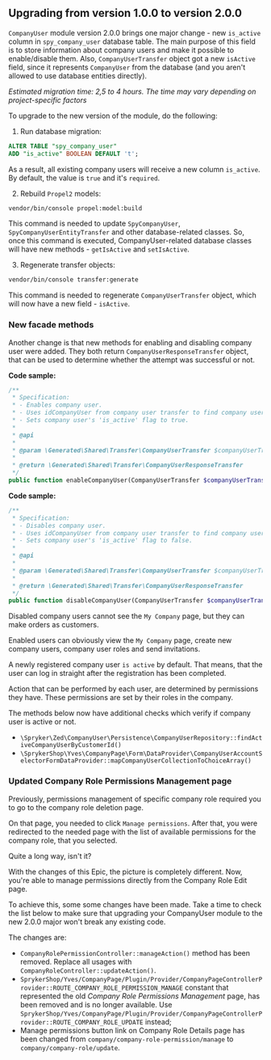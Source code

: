 

## Upgrading from version 1.0.0 to version 2.0.0

`CompanyUser` module version 2.0.0 brings one major change - new `is_active` column in `spy_company_user` database table. The main purpose of this field is to store information about company users and make it possible to enable/disable them.
Also, `CompanyUserTransfer` object got a new `isActive` field, since it represents `CompanyUser` from the database (and you aren't allowed to use database entities directly).

*Estimated migration time: 2,5 to 4 hours. The time may vary depending on project-specific factors*

To upgrade to the new version of the module, do the following:

1. Run database migration:

```sql
ALTER TABLE "spy_company_user"
ADD "is_active" BOOLEAN DEFAULT 't';
```

As a result, all existing company users will receive a new column `is_active`. By default, the value is `true` and it's `required`.

2. Rebuild `Propel2` models:

```bash
vendor/bin/console propel:model:build
```

This command is needed to update `SpyCompanyUser`, `SpyCompanyUserEntityTransfer` and other database-related classes.
So, once this command is executed, CompanyUser-related database classes will have new methods - `getIsActive` and `setIsActive`.

3. Regenerate transfer objects:

```bash
vendor/bin/console transfer:generate
```

This command is needed to regenerate `CompanyUserTransfer` object, which will now have a new field - `isActive`.

### New facade methods

Another change is that new methods for enabling and disabling company user were added.
They both return `CompanyUserResponseTransfer` object, that can be used to determine whether the attempt was successful or not.

**Code sample:**

```php
/**
 * Specification:
 * - Enables company user.
 * - Uses idCompanyUser from company user transfer to find company user.
 * - Sets company user's 'is_active' flag to true.
 *
 * @api
 *
 * @param \Generated\Shared\Transfer\CompanyUserTransfer $companyUserTransfer
 *
 * @return \Generated\Shared\Transfer\CompanyUserResponseTransfer
 */
public function enableCompanyUser(CompanyUserTransfer $companyUserTransfer): CompanyUserResponseTransfer;
```

**Code sample:**

```php
/**
 * Specification:
 * - Disables company user.
 * - Uses idCompanyUser from company user transfer to find company user.
 * - Sets company user's 'is_active' flag to false.
 *
 * @api
 *
 * @param \Generated\Shared\Transfer\CompanyUserTransfer $companyUserTransfer
 *
 * @return \Generated\Shared\Transfer\CompanyUserResponseTransfer
 */
public function disableCompanyUser(CompanyUserTransfer $companyUserTransfer): CompanyUserResponseTransfer;
```

Disabled company users cannot see the `My Company` page, but they can make orders as customers.

Enabled users can obviously view the `My Company` page, create new company users, company user roles and send invitations.

A newly registered company user `is active` by default. That means, that the user can log in straight after the registration has been completed.

Action that can be performed by each user, are determined by permissions they have. These permissions are set by their roles in the company.

The methods below now have additional checks which verify if company user is active or not.
- `\Spryker\Zed\CompanyUser\Persistence\CompanyUserRepository::findActiveCompanyUserByCustomerId()`
- `\SprykerShop\Yves\CompanyPage\Form\DataProvider\CompanyUserAccountSelectorFormDataProvider::mapCompanyUserCollectionToChoiceArray()`

### Updated Company Role Permissions Management page

Previously, permissions management of specific company role required you to go to the company role deletion page.

On that page, you needed to click `Manage permissions`. After that, you were redirected to the needed page with the list of available permissions for the company role, that you selected.

Quite a long way, isn't it?

With the changes of this Epic, the picture is completely different. Now, you're able to manage permissions directly from the Company Role Edit page.

To achieve this, some some changes have been made. Take a time to check the list below to make sure that upgrading your CompanyUser module to the new 2.0.0 major won't break any existing code.

The changes are:

- `CompanyRolePermissionController::manageAction()` method has been removed.
  Replace all usages with `CompanyRoleController::updateAction()`.
- `SprykerShop/Yves/CompanyPage/Plugin/Provider/CompanyPageControllerProvider::ROUTE_COMPANY_ROLE_PERMISSION_MANAGE` constant that represented the old *Company Role Permissions Management* page, has been removed and is no longer available.
Use `SprykerShop/Yves/CompanyPage/Plugin/Provider/CompanyPageControllerProvider::ROUTE_COMPANY_ROLE_UPDATE` instead;
- Manage permissions button link on Company Role Details page has been changed from `company/company-role-permission/manage` to `company/company-role/update`.
